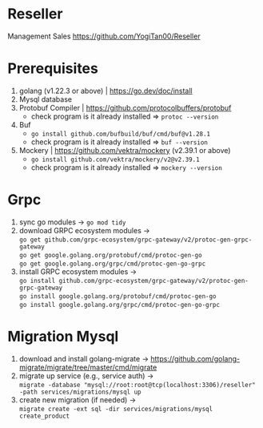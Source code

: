 # Reseller
Management Sales https://github.com/YogiTan00/Reseller

# Prerequisites
1. golang (v1.22.3 or above) | https://go.dev/doc/install
2. Mysql database
3. Protobuf Compiler | https://github.com/protocolbuffers/protobuf
   - check program is it already installed => `protoc --version`
4. Buf 
   - `go install github.com/bufbuild/buf/cmd/buf@v1.28.1`
   - check program is it already installed => `buf --version`
5. Mockery | https://github.com/vektra/mockery (v2.39.1 or above)
   - `go install github.com/vektra/mockery/v2@v2.39.1`
   - check program is it already installed => `mockery --version`

# Grpc
1. sync go modules -> `go mod tidy`
2. download GRPC ecosystem modules -> \
   `go get github.com/grpc-ecosystem/grpc-gateway/v2/protoc-gen-grpc-gateway`\
   `go get google.golang.org/protobuf/cmd/protoc-gen-go`\
   `go get google.golang.org/grpc/cmd/protoc-gen-go-grpc`
3. install GRPC ecosystem modules -> \
   `go install github.com/grpc-ecosystem/grpc-gateway/v2/protoc-gen-grpc-gateway`\
   `go install google.golang.org/protobuf/cmd/protoc-gen-go`\
   `go install google.golang.org/grpc/cmd/protoc-gen-go-grpc`

# Migration Mysql
1. download and install golang-migrate -> https://github.com/golang-migrate/migrate/tree/master/cmd/migrate
2. migrate up service (e.g., service auth) -> \
   `migrate -database "mysql://root:root@tcp(localhost:3306)/reseller" -path services/migrations/mysql up`
3. create new migration (if needed) -> \
   `migrate create -ext sql -dir services/migrations/mysql create_product`